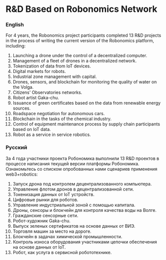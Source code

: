 # R&D Based on Robonomics Network

### English
For 4 years, the Robonomics project participants completed 13 R&D projects in the process of writing the current version of the Robonomics platform, including:

1. Launching a drone under the control of a decentralized computer.
2. Management of a fleet of drones in a decentralized network.
3. Tokenization of data from IoT devices.
4. Digital markets for robots.
5. Industrial zone management with capital.
6. Drones, sensors, and blockchain for monitoring the quality of water on the Volga.
7. Citizens' Observatories networks.
8. Robot artist Gaka-chu.
9. Issuance of green certificates based on the data from renewable energy sources.
10. Roadspace negotiation for autonomous cars.
11. Blockchain in the tasks of the chemical industry.
12. Control of equipment maintenance process by supply chain participants based on IoT data.
13. Robot as a service in service robotics.

### Русский
За 4 года участники проекта Робономика выполнили 13 R&D проектов в процессе написания текущей версии платформы Робономика. Ознакомьтесь со списком опробованных нами сценариев применения web3+robotics:

1. Запуск дрона под контролем децентрализованного компьютера.
2. Управление флотом дронов в децентрализованной сети.
3. Токенизация данных от IoT устройств.
4. Цифровые рынки для роботов.
5. Управление индустриальной зоной с помощью капитала.
6. Дроны, сенсоры и блокчейн для контроля качества воды на Волге.
7. Гражданские сенсорные сети.
8. Робот-художник Gaka-chu.
9. Выпуск зеленых сертификатов на основе данных от ВИЭ.
10. Торговля машин за место на дороге.
11. Блокчейн в задачах химической промышленности.
12. Контроль износа оборудования  участниками цепочки обеспечения на основе данных от IoT.  
13. Робот, как услуга в сервисной робототехнике.
